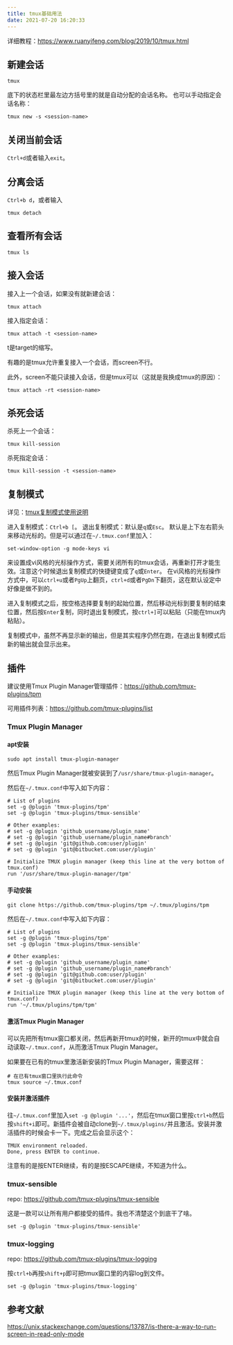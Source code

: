 ```yaml
---
title: tmux基础用法
date: 2021-07-20 16:20:33
---
```


详细教程：<https://www.ruanyifeng.com/blog/2019/10/tmux.html>

## 新建会话

```shell
tmux
```

底下的状态栏里最左边方括号里的就是自动分配的会话名称。
也可以手动指定会话名称：

```shell
tmux new -s <session-name>
```

## 关闭当前会话

`Ctrl+d`或者输入`exit`。

## 分离会话

`Ctrl+b d`，或者输入

```shell
tmux detach
```

## 查看所有会话

```shell
tmux ls
```

## 接入会话

接入上一个会话，如果没有就新建会话：

```shell
tmux attach
```

接入指定会话：

```shell
tmux attach -t <session-name>
```

t是target的缩写。

有趣的是tmux允许重复接入一个会话，而screen不行。

此外，screen不能只读接入会话，但是tmux可以（这就是我换成tmux的原因）：

```shell
tmux attach -rt <session-name>
```

## 杀死会话

杀死上一个会话：

```shell
tmux kill-session
```

杀死指定会话：

```shell
tmux kill-session -t <session-name>
```

## 复制模式

详见：[tmux复制模式使用说明](https://blog.csdn.net/yangzhongxuan/article/details/6890232)

进入复制模式：`Ctrl+b [`。
退出复制模式：默认是`q`或`Esc`。
默认是上下左右箭头来移动光标的。但是可以通过在`~/.tmux.conf`里加入：

```shell
set-window-option -g mode-keys vi
```

来设置成vi风格的光标操作方式，需要关闭所有的tmux会话，再重新打开才能生效。注意这个时候退出复制模式的快捷键变成了`q`或`Enter`。
在vi风格的光标操作方式中，可以`ctrl+u`或者`PgUp`上翻页，`ctrl+d`或者`PgDn`下翻页，这在默认设定中好像是做不到的。

进入复制模式之后，按空格选择要复制的起始位置，然后移动光标到要复制的结束位置，然后按`Enter`复制，同时退出复制模式，按`ctrl+]`可以粘贴（只能在tmux内粘贴）。

复制模式中，虽然不再显示新的输出，但是其实程序仍然在跑，在退出复制模式后新的输出就会显示出来。

## 插件

建议使用Tmux Plugin Manager管理插件：<https://github.com/tmux-plugins/tpm>

可用插件列表：<https://github.com/tmux-plugins/list>

### Tmux Plugin Manager

#### apt安装

```shell
sudo apt install tmux-plugin-manager
```

然后Tmux Plugin Manager就被安装到了`/usr/share/tmux-plugin-manager`。

然后在`~/.tmux.conf`中写入如下内容：

```text
# List of plugins
set -g @plugin 'tmux-plugins/tpm'
set -g @plugin 'tmux-plugins/tmux-sensible'

# Other examples:
# set -g @plugin 'github_username/plugin_name'
# set -g @plugin 'github_username/plugin_name#branch'
# set -g @plugin 'git@github.com:user/plugin'
# set -g @plugin 'git@bitbucket.com:user/plugin'

# Initialize TMUX plugin manager (keep this line at the very bottom of tmux.conf)
run '/usr/share/tmux-plugin-manager/tpm'
```

#### 手动安装

```shell
git clone https://github.com/tmux-plugins/tpm ~/.tmux/plugins/tpm
```

然后在`~/.tmux.conf`中写入如下内容：

```text
# List of plugins
set -g @plugin 'tmux-plugins/tpm'
set -g @plugin 'tmux-plugins/tmux-sensible'

# Other examples:
# set -g @plugin 'github_username/plugin_name'
# set -g @plugin 'github_username/plugin_name#branch'
# set -g @plugin 'git@github.com:user/plugin'
# set -g @plugin 'git@bitbucket.com:user/plugin'

# Initialize TMUX plugin manager (keep this line at the very bottom of tmux.conf)
run '~/.tmux/plugins/tpm/tpm'
```

#### 激活Tmux Plugin Manager

可以先把所有tmux窗口都关闭，然后再新开tmux的时候，新开的tmux中就会自动读取`~/.tmux.conf`，从而激活Tmux Plugin Manager。

如果要在已有的tmux里激活新安装的Tmux Plugin Manager，需要这样：

```shell
# 在已有tmux窗口里执行此命令
tmux source ~/.tmux.conf
```

#### 安装并激活插件

往`~/.tmux.conf`里加入`set -g @plugin '...'`，然后在tmux窗口里按`ctrl+b`然后按`shift+i`即可。新插件会被自动clone到`~/.tmux/plugins/`并且激活。安装并激活插件的时候会卡一下。完成之后会显示这个：

```text
TMUX environment reloaded.
Done, press ENTER to continue.
```

注意有的是按ENTER继续，有的是按ESCAPE继续，不知道为什么。

### tmux-sensible

repo: <https://github.com/tmux-plugins/tmux-sensible>

这是一款可以让所有用户都接受的插件。我也不清楚这个到底干了啥。

```text
set -g @plugin 'tmux-plugins/tmux-sensible'
```

### tmux-logging

repo: <https://github.com/tmux-plugins/tmux-logging>

按`ctrl+b`再按`shift+p`即可把tmux窗口里的内容log到文件。

```text
set -g @plugin 'tmux-plugins/tmux-logging'
```

## 参考文献

<https://unix.stackexchange.com/questions/13787/is-there-a-way-to-run-screen-in-read-only-mode>
